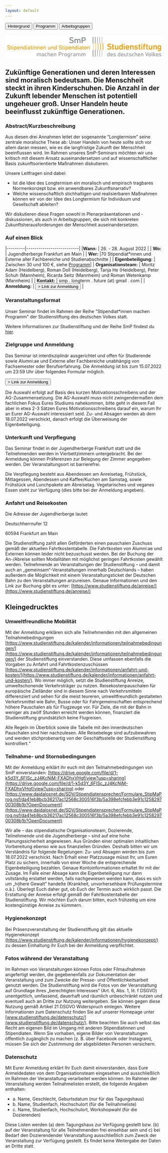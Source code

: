 ```yaml
---
layout: default
---
```


<div class="menu">
<button class="menuitem" onclick="window.location = 'Hintergrund.html'">Hintergrund</button>
<button class="menuitem" onclick="window.location = 'Programm.html'">Programm</button>
<button class="menuitem" onclick="window.location = 'Arbeitsgruppen.html'">Arbeitsgruppen</button>
</div>

<div style="display: block; text-align: center; width: 100%; margin-top: 2vw;">
<img src="assets\stustigif.gif">
</div>

## Zukünftige Generationen und deren Interessen sind moralisch bedeutsam. Die Menschheit steckt in ihren Kinderschuhen. Die Anzahl in der Zukunft lebender Menschen ist potentiell ungeheuer groß. Unser Handeln heute beeinflusst zukünftige Generationen.


### Abstract/Kurzbeschreibung

Aus diesen drei Annahmen leitet der sogenannte “Longtermism” seine zentrale moralische These ab: Unser Handeln von heute sollte sich vor allem daran messen, wie es die langfristige Zukunft der Menschheit beeinflussen wird. Im Rahmen unseres SmP-Seminars möchten wir uns kritisch mit diesem Ansatz auseinandersetzen und auf wissenschaftlicher Basis zukunftsorientierte Maßnahmen diskutieren.

Unsere Leitfragen sind dabei: 

- Ist die Idee des Longtermism ein moralisch und empirisch tragbares Normenkonzept bzw. ein anwendbares Zukunftsnarrativ?
- Welche wissenschaftlich stichhaltigen und realisierbaren Maßnahmen können wir von der Idee des Longtermism für Individuum und Gesellschaft ableiten? 

Wir diskutieren diese Fragen sowohl in Plenarpräsentationen und -diskussionen, als auch in Arbeitsgruppen, die sich mit konkreten Zukunftsherausforderungen der Menschheit auseinandersetzen.


### Auf einen Blick

|---------|--------------------------|
|**Wann:** | 26. - 28. August 2022 |
| **Wo:** | Jugendherberge Frankfurt am Main |
| **Wer:** |70 Stipendiat\*innen und Externe aller Fachbereiche und Studienabschnitte |
| **Eigenbeteiligung:** | Zwischen 30 und 100 €, siehe [Programm](Programm.html)|
| **Organisationsteam:** | Moritz Adam (Heidelberg), Roman Doll (Heidelberg), Tanja He (Heidelberg), Peter Schuh (Mannheim), Ricarda Seitz (Mannheim) und Roman Wetenkamp (Mannheim) |
| **Kontakt:** | smp . longterm . future (at) gmail . com |
| **Anmeldung:** | <button class="button_orange" onclick="window.location='https://forms.gle/Ggu1Do9M42nZZ3ru5'">> Link zur Anmeldung</button> |

### Veranstaltungsformat
Unser Seminar findet im Rahmen der Reihe "Stipendiat*innen machen Programm" der Studienstiftung des deutschen Volkes statt.

Weitere Informationen zur Studienstiftung und der Reihe SmP findest du [hier](https://www.studienstiftung.de/stipendiaten/smp/).

### Zielgruppe und Anmeldung
Das Seminar ist interdisziplinär ausgerichtet und offen für Studierende sowie Alumni:ae und Externe aller Fachbereiche unabhängig von Fachsemester oder Berufserfahrung. Die Anmeldung ist bis zum 15.07.2022 um 23:59 Uhr über folgendes Formular möglich.

<div class="center"><button class="button_orange" onclick="window.location='https://forms.gle/Ggu1Do9M42nZZ3ru5'">> Link zur Anmeldung</button></div>

Die Auswahl erfolgt auf Basis des kurzen Motivationsschreibens und der AG-Zusammensetzung. Die AG-Auswahl muss nicht zwingendermaßen dem fachlichen Fokus Eures Studiums nahekommen, bitte geht in diesem Fall aber in etwa 2-3 Sätzen Eures Motivationsschreibens darauf ein, warum Ihr an Eurer AG-Auswahl interessiert seid. Zu- und Absagen werden ab dem 18.07.2022 verschickt, danach erfolgt die Überweisung der Eigenbeteiligung.

### Unterkunft und Verpflegung
Das Seminar findet in der Jugendherberge Frankfurt statt und die Teilnehmenden werden in Vierbettzimmern untergebracht. Bei der Anmeldung können Präferenzen zur Belegung der Zimmer angegeben werden. Der Veranstaltungsort ist barrierefrei. 

Die Verpflegung besteht aus Abendessen am Anreisetag, Frühstück, Mittagessen, Abendessen und Kaffee/Kuchen am Samstag, sowie Frühstück und Lunchpakete am Abreisetag. Vegetarisches und veganes Essen steht zur Verfügung (dies bitte bei der Anmeldung angeben).

### Anfahrt und Reisekosten
Die Adresse der Jugendherberge lautet: 

Deutschherrnufer 12

60594 Frankfurt am Main

Die Studienstiftung zahlt allen Geförderten einen pauschalen Zuschuss gemäß der aktuellen Fahrtkostentabelle. Die Fahrtkosten von Alumni:ae und Externen können leider nicht bezuschusst werden. Bei der Buchung der An-/Abreise sollten Modalitäten mit möglichst geringen Fahrtkosten gewählt werden.
Teilnehmende an Veranstaltungen der Studienstiftung – und damit auch an „gemeinsam“-Veranstaltungen innerhalb Deutschlands – haben außerdem die Möglichkeit mit einem Veranstaltungsticket der Deutschen Bahn zu den Veranstaltungen anzureisen. Genaue Informationen und den Link zur Buchung gibt es unter: 
 [https://www.studienstiftung.de/anreise/](https://www.studienstiftung.de/anreise/)


## Kleingedrucktes
### Umweltfreundliche Mobilität
Mit der Anmeldung erklären sich alle Teilnehmenden mit den allgemeinen Teilnahmebedingungen [https://www.studienstiftung.de/kalender/informationen/teilnahmebedingungen/](https://www.studienstiftung.de/kalender/informationen/teilnahmebedingungen/) der Studienstiftung einverstanden. Diese umfassen ebenfalls die Vorgaben zu Anfahrt und Fahrtkostenzuschüssen [https://www.studienstiftung.de/kalender/informationen/anfahrt-und-kosten/](https://www.studienstiftung.de/kalender/informationen/anfahrt-und-kosten/). Wo immer möglich, setzt die Studienstiftung Anreize, umweltschonende Verkehrsträger zu nutzen. Reisekostenpauschalen für europäische Zielländer sind in diesem Sinne nach Verkehrsmitteln differenziert und sehen für die meist teureren, umweltfreundlich gestalteten Verkehrsmittel wie Bahn, Busse oder für Fahrgemeinschaften entsprechend höhere Pauschalen als für Flugzeuge vor. Für Ziele, die mit der Bahn in weniger als zwölf Stunden erreicht werden können, finanziert die Studienstiftung grundsätzlich keine Flugreisen.

Alle Regeln im Überblick sowie die Tabelle mit den innerdeutschen Pauschalen sind hier nachzulesen. Alle Reisebelege sind aufzubewahren und werden stichprobenartig von der Geschäftsstelle der Studienstiftung kontrolliert.“

### Teilnahme- und Stornobedingungen
Mit der Anmeldung erklärt ihr euch mit den Teilnahmebedingungen von SmP einverstanden: [https://drive.google.com/file/d/1-k5d3Y_6FISc_zJ4KcNjM-FXADhxVHgf/view?usp=sharing](https://drive.google.com/file/d/1-k5d3Y_6FISc_zJ4KcNjM-FXADhxVHgf/view?usp=sharing) oder [https://www.daidalosnet.de/SDV/Stipendiatensprecher/Formulare_StipMaProg.nsf/da41eb8bcb36217ac12568c300516f3b/5a398efcfebb3e91c125829700308b1b?OpenDocument](https://www.daidalosnet.de/SDV/Stipendiatensprecher/Formulare_StipMaProg.nsf/da41eb8bcb36217ac12568c300516f3b/5a398efcfebb3e91c125829700308b1b?OpenDocument)

Wir alle – das stipendiatische Organisationsteam, Dozierende, Teilnehmende und die Jugendherberge – sind auf eine hohe Planungssicherheit angewiesen. Aus Gründen einer optimalen inhaltlichen Vorbereitung ebenso wie aus finanziellen Gründen. Deshalb bitten wir um Verständnis für folgende Regelungen:
Zu- und Absagen werden bis zum 18.07.2022 verschickt. Nach Erhalt einer Platzzusage müsst Ihr, um Euren Platz zu sichern, innerhalb von einer Woche die entsprechende Eigenbeteiligung bezahlen. Genaue Kontoinformationen erhaltet Ihr mit der Zusage.
Im Falle einer Absage kann die Eigenbeteiligung nur dann vollständig erstattet werden, falls nachgewiesen werden kann, dass es sich um „höhere Gewalt“ handelte (Krankheit, unvorhersehbare Prüfungstermine o.ä.). Überlegt Euch daher gut, ob Euch der Termin auch wirklich passt.
Die Erstattung der Anreise erfolgt gemäß der Fahrtkostentabelle der Studienstiftung. Wir möchten Euch darum bitten, euch frühzeitig um eine kostengünstige Anreise zu kümmern.

### Hygienekonzept
Bei Präsenzveranstaltung der Studienstiftung gilt das aktuelle Hygienekonzept [(https://www.studienstiftung.de/kalender/informationen/hygienekonzept/)](https://www.studienstiftung.de/kalender/informationen/hygienekonzept/) zu dessen Einhaltung ihr Euch bei der Anmeldung verpflichtet. 


### Fotos während der Veranstaltung
Im Rahmen von Veranstaltungen können Fotos oder Filmaufnahmen angefertigt werden, die gegebenenfalls zur Dokumentation der Veranstaltung und zum Zwecke der Presse- und Öffentlichkeitsarbeit genutzt werden. Die Studienstiftung wird die Fotos von der Veranstaltung auf Grundlage ihres „berechtigten Interesses“ (Art. 6, Abs. 1, lit. f DSGVO) unentgeltlich, umfassend, dauerhaft und räumlich unbeschränkt nutzen und eventuell auch an Dritte zur Nutzung weitergeben. Sie können gegen diese Nutzung gemäß Artikel 21 DSGVO Widerspruch einlegen. Weitere Informationen zum Datenschutz finden Sie auf unserer Homepage unter [www.studienstiftung.de/datenschutz/](www.studienstiftung.de/datenschutz/).
Bitte beachten Sie auch selbst das Recht am eigenen Bild im Umgang mit anderen Stipendiatinnen und Stipendiaten. Wenn Sie vorhaben, eigene Bilder von Veranstaltungen öffentlich zugänglich zu machen (z. B. über Facebook oder Instagram), müssen Sie sich der Zustimmung der abgebildeten Personen versichern.

### Datenschutz
Mit Eurer Anmeldung erklärt Ihr Euch damit einverstanden, dass Eure Anmeldedaten von dem Organisationsteam eingesehen und ausschließlich im Rahmen der Veranstaltung verarbeitet werden können. Im Rahmen der Veranstaltung werden Teilnahmelisten erstellt, die folgende Angaben enthalten:

- a. Name, Geschlecht, Geburtsdatum (nur für das Tagungshaus)
- b. Name, Studienfach, Hochschulort (für die Teilnahmeliste)
- c. Name, Studienfach, Hochschulort, Workshopwahl (für die Dozierenden)

Diese Listen werden (a) dem Tagungshaus zur Verfügung gestellt bzw. (b) auf der Veranstaltung für alle Teilnehmenden frei einsehbar sein und c) bei Bedarf den Dozierendender Veranstaltung ausschließlich zum Zweck der Veranstaltung zur Verfügung gestellt. Es findet keine Weitergabe der Daten an Dritte statt.




